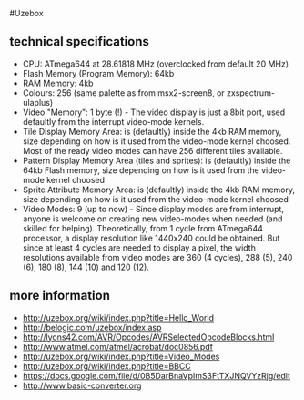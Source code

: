 #Uzebox

## technical specifications 
* CPU: ATmega644 at 28.61818 MHz (overclocked from default 20 MHz)
* Flash Memory (Program Memory): 64kb
* RAM Memory: 4kb
* Colours: 256 (same palette as from msx2-screen8, or zxspectrum-ulaplus)
* Video "Memory": 1 byte (!) - The video display is just a 8bit port, used defaultly from the interrupt video-mode kernels.
* Tile Display Memory Area: is (defaultly) inside the 4kb RAM memory, size depending on how is it used from the video-mode kernel choosed. Most of the ready video modes can have 256 different tiles available.
* Pattern Display Memory Area (tiles and sprites): is (defaultly) inside the 64kb Flash memory, size depending on how is it used from the video-mode kernel choosed
* Sprite Attribute Memory Area: is (defaultly) inside the 4kb RAM memory, size depending on how is it used from the video-mode kernel choosed
* Video Modes: 9 (up to now) - Since display modes are from interrupt, anyone is welcome on creating new video-modes when needed (and skilled for helping). Theoretically, from 1 cycle from ATmega644 processor, a display resolution like 1440x240 could be obtained. But since at least 4 cycles are needed to display a pixel, the width resolutions available from video modes are 360 (4 cycles), 288 (5), 240 (6), 180 (8), 144 (10) and 120 (12).

## more information 
* http://uzebox.org/wiki/index.php?title=Hello_World
* http://belogic.com/uzebox/index.asp
* http://lyons42.com/AVR/Opcodes/AVRSelectedOpcodeBlocks.html
* http://www.atmel.com/atmel/acrobat/doc0856.pdf
* http://uzebox.org/wiki/index.php?title=Video_Modes
* http://uzebox.org/wiki/index.php?title=BBCC
* https://docs.google.com/file/d/0B5DarBnaVpImS3FtTXJNQVYzRjg/edit
* http://www.basic-converter.org


